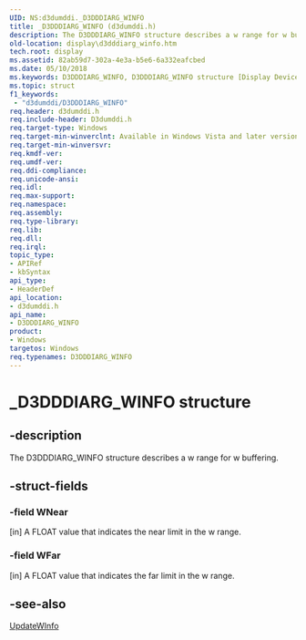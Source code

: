 ```yaml
---
UID: NS:d3dumddi._D3DDDIARG_WINFO
title: _D3DDDIARG_WINFO (d3dumddi.h)
description: The D3DDDIARG_WINFO structure describes a w range for w buffering.
old-location: display\d3dddiarg_winfo.htm
tech.root: display
ms.assetid: 82ab59d7-302a-4e3a-b5e6-6a332eafcbed
ms.date: 05/10/2018
ms.keywords: D3DDDIARG_WINFO, D3DDDIARG_WINFO structure [Display Devices], UMDisplayDriver_param_Structs_6ab282fa-6a76-4712-83d5-77638adb2b7a.xml, _D3DDDIARG_WINFO, d3dumddi/D3DDDIARG_WINFO, display.d3dddiarg_winfo
ms.topic: struct
f1_keywords:
 - "d3dumddi/D3DDDIARG_WINFO"
req.header: d3dumddi.h
req.include-header: D3dumddi.h
req.target-type: Windows
req.target-min-winverclnt: Available in Windows Vista and later versions of the Windows operating systems.
req.target-min-winversvr: 
req.kmdf-ver: 
req.umdf-ver: 
req.ddi-compliance: 
req.unicode-ansi: 
req.idl: 
req.max-support: 
req.namespace: 
req.assembly: 
req.type-library: 
req.lib: 
req.dll: 
req.irql: 
topic_type:
- APIRef
- kbSyntax
api_type:
- HeaderDef
api_location:
- d3dumddi.h
api_name:
- D3DDDIARG_WINFO
product:
- Windows
targetos: Windows
req.typenames: D3DDDIARG_WINFO
---
```


# _D3DDDIARG_WINFO structure


## -description


The D3DDDIARG_WINFO structure describes a w range for w buffering. 


## -struct-fields




### -field WNear

[in] A FLOAT value that indicates the near limit in the w range. 


### -field WFar

[in] A FLOAT value that indicates the far limit in the w range. 


## -see-also




<a href="https://docs.microsoft.com/windows-hardware/drivers/ddi/d3dumddi/nc-d3dumddi-pfnd3dddi_updatewinfo">UpdateWInfo</a>
 

 

